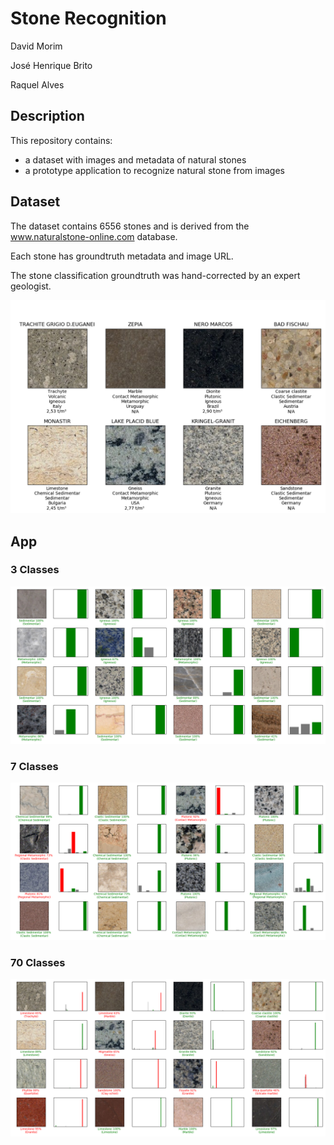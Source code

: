 # Stone Recognition

David Morim

José Henrique Brito

Raquel Alves

## Description

This repository contains:
- a dataset with images and metadata of natural stones
- a prototype application to recognize natural stone from images

## Dataset

The dataset contains 6556 stones and is derived from the www.naturalstone-online.com database.

Each stone has groundtruth metadata and image URL. 

The stone classification groundtruth was hand-corrected by an expert geologist.

![StoneRecogDataset](images/StoneRecogDataset.png)

## App

### 3 Classes
![StoneRecogApp2](images/ResultsL2.png)

### 7 Classes
![StoneRecogApp1](images/ResultsL1.png)

### 70 Classes
![StoneRecogApp0](images/ResultsL0.png)
